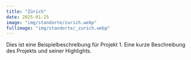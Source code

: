 ```yaml
---
title: "Zürich"
date: 2025-01-25
image: "img/standorte/zurich.webp"
fullimage: "img/standorte/_zurich.webp"
---
```

Dies ist eine Beispielbeschreibung für Projekt 1. Eine kurze Beschreibung des Projekts und seiner Highlights.
